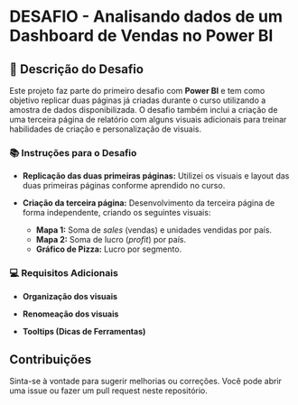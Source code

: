 
# DESAFIO - Analisando dados de um Dashboard de Vendas no Power BI

## 📔 Descrição do Desafio

Este projeto faz parte do primeiro desafio com **Power BI** e tem como objetivo replicar duas páginas já criadas durante o curso utilizando a amostra de dados disponibilizada. O desafio também inclui a criação de uma terceira página de relatório com alguns visuais adicionais para treinar habilidades de criação e personalização de visuais.


### 📚 Instruções para o Desafio

- **Replicação das duas primeiras páginas:** Utilizei os visuais e layout das duas primeiras páginas conforme aprendido no curso.
  
- **Criação da terceira página:** Desenvolvimento da terceira página de forma independente, criando os seguintes visuais:
  - **Mapa 1:** Soma de *sales* (vendas) e unidades vendidas por país.
  - **Mapa 2:** Soma de lucro (*profit*) por país.
  - **Gráfico de Pizza:** Lucro por segmento.

### 💻 Requisitos Adicionais

- **Organização dos visuais**
  
- **Renomeação dos visuais**
  
- **Tooltips (Dicas de Ferramentas)**


## Contribuições
Sinta-se à vontade para sugerir melhorias ou correções. Você pode abrir uma issue ou fazer um pull request neste repositório.
